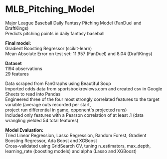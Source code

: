 # MLB_Pitching_Model
Major League Baseball Daily Fantasy Pitching Model (FanDuel and DraftKings)<br>
Predicts pitching points in daily fantasy baseball<br>

**Final model:**<br>
Gradient Boosting Regressor (scikit-learn)<br>
Mean Absolute Error on test set: 11.957 (FanDuel) and 8.04 (DraftKings)<br>

**Dataset**<br>
1194 observations<br>
29 features<br>

Data scraped from FanGraphs using Beautiful Soup<br>
Imported odds data from sportsbookreviews.com and created csv in Google Sheets to read into Pandas<br>
Engineered three of the four most strongly correlated features to the target variable (average outs recorded per start,<br>
project run differential in game, opponent's projected runs)<br>
Included only features with a Pearson correlation of at least .1 (data wrangling yielded 54 total features)<br>

**Model Evaluation:**<br>
Tried Linear Regression, Lasso Regression, Random Forest, Gradient Boosting Regressor, Ada Boost and XGBoost<br>
Cross-validated using GridSearch CV, tuning n_estimators, max_depth, learning_rate (boosting models) and alpha (Lasso and XGBoost)
